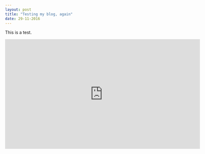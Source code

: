 ```yaml
---
layout: post
title: "Testing my blog, again"
date: 29-11-2016
---
```


This is a test.

<iframe src="https://player.vimeo.com/video/181294849" width="640" height="360" align="middle" frameborder="0" webkitallowfullscreen mozallowfullscreen allowfullscreen></iframe>


